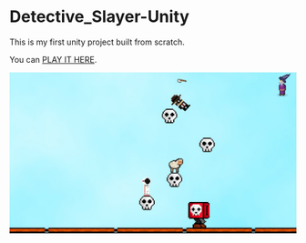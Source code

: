 # Detective_Slayer-Unity
This is my first unity project built from scratch.

You can [PLAY IT HERE](https://play.unity.com/mg/other/webgl-builds-122767).

![thumbnail](thumbnail.jpg)
